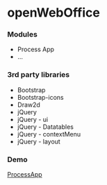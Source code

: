 # openWebOffice
<h3>Modules</h3>
<ul>
 <li>Process App</li>
 <li>...</li>
</ul>
<h3>3rd party libraries</h3>
<ul>
 <li>Bootstrap</li>
 <li>Bootstrap-icons</li>
 <li>Draw2d</li>
 <li>jQuery</li>
 <li>jQuery - ui</li>
 <li>jQuery - Datatables</li>
 <li>jQuery - contextMenu</li>
 <li>jQuery - layout</li>
</ul>
<h3>Demo</h3>
<a href="https://www.openweboffice.ch/processapp/scripts/openweboffice.structure.process.application.php">ProcessApp</a>
